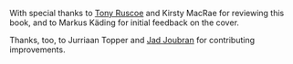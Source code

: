 With special thanks to [Tony Ruscoe](http://ruscoe.net/) and Kirsty MacRae for reviewing this book, and to Markus Käding for initial feedback on the cover.

Thanks, too, to Jurriaan Topper and [Jad Joubran](https://jadjoubran.io/) for contributing improvements.